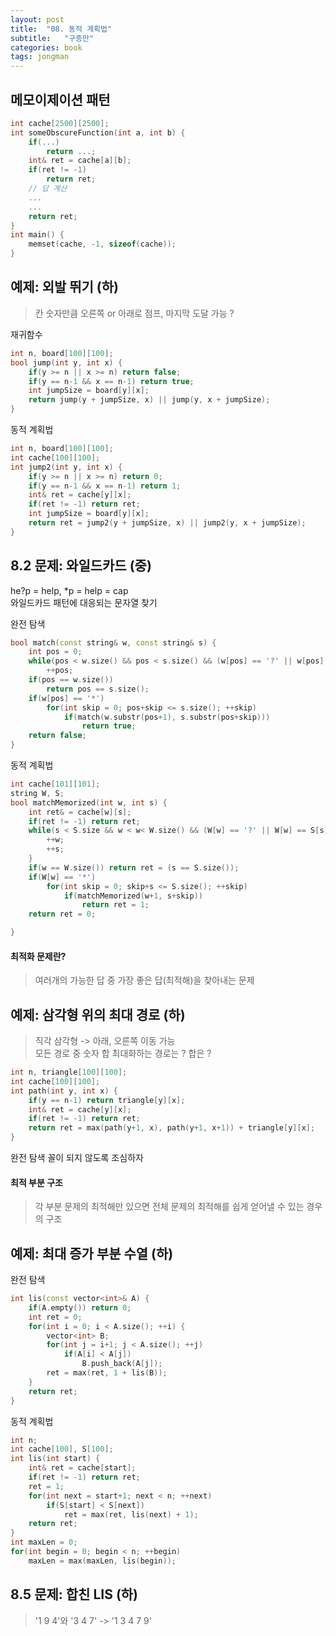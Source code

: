 ```yaml
---
layout: post
title:  "08. 동적 계획법"
subtitle:   "구종만"
categories: book
tags: jongman
---
```


## 메모이제이션 패턴  
```cpp
int cache[2500][2500];
int someObscureFunction(int a, int b) {
    if(...) 
        return ...;
    int& ret = cache[a][b];
    if(ret != -1) 
        return ret;
    // 답 계산
    ...
    ...
    return ret;
}
int main() {
    memset(cache, -1, sizeof(cache));
}
```

## 예제: 외발 뛰기 (하)

> 칸 숫자만큼 오른쪽 or 아래로 점프, 마지막 도달 가능 ?

재귀함수
```cpp
int n, board[100][100];
bool jump(int y, int x) {
    if(y >= n || x >= n) return false;
    if(y == n-1 && x == n-1) return true;
    int jumpSize = board[y][x];
    return jump(y + jumpSize, x) || jump(y, x + jumpSize);
}
```

동적 계획법  
```cpp
int n, board[100][100];
int cache[100][100];
int jump2(int y, int x) {
    if(y >= n || x >= n) return 0;
    if(y == n-1 && x == n-1) return 1;
    int& ret = cache[y][x];
    if(ret != -1) return ret;
    int jumpSize = board[y][x];
    return ret = jump2(y + jumpSize, x) || jump2(y, x + jumpSize);
}
```

## 8.2 문제: 와일드카드 (중)

he?p = help, *p = help = cap  
와일드카드 패턴에 대응되는 문자열 찾기


완전 탐색
```cpp
bool match(const string& w, const string& s) {
    int pos = 0;
    while(pos < w.size() && pos < s.size() && (w[pos] == '?' || w[pos] == s[pos]))
        ++pos;
    if(pos == w.size())
        return pos == s.size();
    if(w[pos] == '*')
        for(int skip = 0; pos+skip <= s.size(); ++skip)
            if(match(w.substr(pos+1), s.substr(pos+skip)))
                return true;
    return false;
}
```

동적 계획법  
```cpp
int cache[101][101];
string W, S;
bool matchMemorized(int w, int s) {
    int ret& = cache[w][s];
    if(ret != -1) return ret;
    while(s < S.size && w < w< W.size() && (W[w] == '?' || W[w] == S[s]) {
        ++w;
        ++s;
    }
    if(w == W.size()) return ret = (s == S.size());
    if(W[w] == '*')
        for(int skip = 0; skip+s <= S.size(); ++skip)
            if(matchMemorized(w+1, s+skip))
                return ret = 1;
    return ret = 0;

}
```

#### 최적화 문제란?
> 여러개의 가능한 답 중 가장 좋은 답(최적해)을 찾아내는 문제

## 예제: 삼각형 위의 최대 경로 (하)  
> 직각 삼각형 -> 아래, 오른쪽 이동 가능  
> 모든 경로 중 숫자 합 최대화하는 경로는 ? 합은 ?

```cpp
int n, triangle[100][100];
int cache[100][100];
int path(int y, int x) {
    if(y == n-1) return triangle[y][x];
    int& ret = cache[y][x];
    if(ret != -1) return ret;
    return ret = max(path(y+1, x), path(y+1, x+1)) + triangle[y][x];
}
```
완전 탐색 꼴이 되지 않도록 조심하자

#### 최적 부분 구조  
> 각 부분 문제의 최적해만 있으면 전체 문제의 최적해를 쉽게 얻어낼 수 있는 경우의 구조

## 예제: 최대 증가 부분 수열 (하)

완전 탐색  
```cpp
int lis(const vector<int>& A) {
    if(A.empty()) return 0;
    int ret = 0;
    for(int i = 0; i < A.size(); ++i) {
        vector<int> B;
        for(int j = i+1; j < A.size(); ++j)
            if(A[i] < A[j])
                B.push_back(A[j]);
        ret = max(ret, 1 + lis(B));
    }
    return ret;
}
```

동적 계획법  
```cpp
int n;
int cache[100], S[100];
int lis(int start) {
    int& ret = cache[start];
    if(ret != -1) return ret;
    ret = 1;
    for(int next = start+1; next < n; ++next)
        if(S[start] < S[next])
            ret = max(ret, lis(next) + 1);
    return ret;
}
int maxLen = 0;
for(int begin = 0; begin < n; ++begin)
    maxLen = max(maxLen, lis(begin));
```

## 8.5 문제: 합친 LIS (하)

> '1 9 4'와 '3 4 7' -> '1 3 4 7 9'

